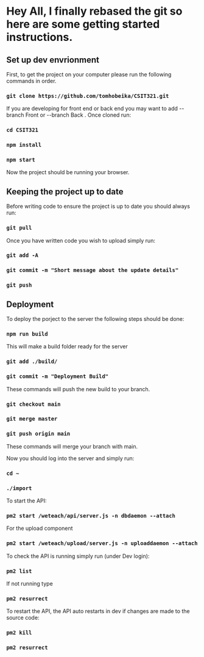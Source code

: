 # Hey All, I finally rebased  the git so  here are some getting started instructions.

## Set up dev envrionment

First, to get the project on your computer please run the following commands in order.

### `git clone https://github.com/tomhobeika/CSIT321.git`
If you are developing for front end or back end you may want to add --branch Front or --branch Back .
Once cloned run:
### `cd CSIT321`
### `npm install`
### `npm start`
Now the project should be running your browser.

## Keeping the project up to date

Before writing code to ensure the project is up to date you should always run:
### `git pull`

Once you have written code you wish to upload simply run:
### `git add -A`
### `git commit -m "Short message about the update details"`
### `git push`

## Deployment

To deploy the porject to the server the following steps should be done:

### `npm run build`
This will make a build folder ready for the server
### `git add ./build/`
### `git commit -m "Deployment Build"`
These commands will push the new build to your branch.
### `git checkout main`
### `git merge master`
### `git push origin main`
These commands will merge your branch with main.

Now you should log into the server and simply run:
### `cd ~`
### `./import`

To start the API:
### `pm2 start /weteach/api/server.js -n dbdaemon --attach`

For the upload component
### `pm2 start /weteach/upload/server.js -n uploaddaemon --attach`

To check the API is running simply run (under Dev login): 
### `pm2 list`

If not running type
### `pm2 resurrect`

To restart the API, the API auto restarts in dev if changes are made to the source code:
### `pm2 kill`
### `pm2 resurrect`
